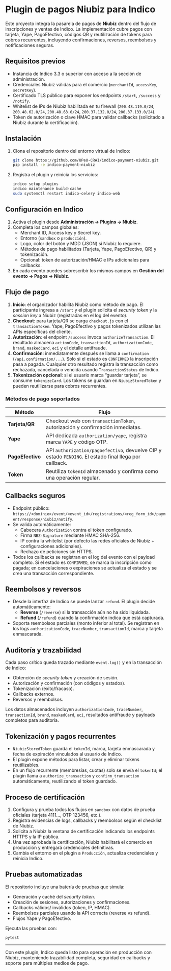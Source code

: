 # Plugin de pagos Niubiz para Indico

Este proyecto integra la pasarela de pagos de **Niubiz** dentro del flujo de inscripciones y ventas de Indico. La implementación cubre pagos con tarjeta, Yape, PagoEfectivo, códigos QR y reutilización de tokens para cobros recurrentes, incluyendo confirmaciones, reversos, reembolsos y notificaciones seguras.

## Requisitos previos

* Instancia de Indico 3.3 o superior con acceso a la sección de administración.
* Credenciales Niubiz válidas para el comercio (`merchantId`, `accessKey`, `secretKey`).
* Certificado TLS público para exponer los endpoints `/start`, `/success` y `/notify`.
* Whitelist de IPs de Niubiz habilitada en tu firewall (`200.48.119.0/24`, `200.48.62.0/24`, `200.48.63.0/24`, `200.37.132.0/24`, `200.37.133.0/24`).
* Token de autorización o clave HMAC para validar callbacks (solicitado a Niubiz durante la certificación).

## Instalación

1. Clona el repositorio dentro del entorno virtual de Indico:
   ```bash
   git clone https://github.com/UPeU-CRAI/indico-payment-niubiz.git
   pip install -e indico-payment-niubiz
   ```
2. Registra el plugin y reinicia los servicios:
   ```bash
   indico setup plugins
   indico maintenance build-cache
   sudo systemctl restart indico-celery indico-web
   ```

## Configuración en Indico

1. Activa el plugin desde **Administración → Plugins → Niubiz**.
2. Completa los campos globales:
   * Merchant ID, Access key y Secret key.
   * Entorno (`sandbox` o `producción`).
   * Logo, color del botón y MDD (JSON) si Niubiz lo requiere.
   * Métodos de pago habilitados (Tarjeta, Yape, PagoEfectivo, QR) y tokenización.
   * Opcional: token de autorización/HMAC e IPs adicionales para callbacks.
3. En cada evento puedes sobrescribir los mismos campos en **Gestión del evento → Pagos → Niubiz**.

## Flujo de pago

1. **Inicio**: el organizador habilita Niubiz como método de pago. El participante ingresa a `/start` y el plugin solicita el *security token* y la *session key* a Niubiz (registradas en el log del evento).
2. **Checkout**: para tarjeta/QR se carga `checkout.js` con el `transactionToken`. Yape, PagoEfectivo y pagos tokenizados utilizan las APIs específicas del cliente.
3. **Autorización**: el endpoint `/success` invoca `authorizeTransaction`. El resultado almacena `actionCode`, `transactionId`, `authorizationCode`, `brand`, `maskedCard`, `eci` y el detalle antifraude.
4. **Confirmación**: inmediatamente después se llama a `confirmation` (`/api.confirmation/...`). Solo si el estado es `CONFIRMED` la inscripción pasa a pagada. Cualquier otro resultado registra la transacción como rechazada, cancelada o vencida usando `TransactionStatus` de Indico.
5. **Tokenización opcional**: si el usuario marca “guardar tarjeta”, se consume `tokenizeCard`. Los tokens se guardan en `NiubizStoredToken` y pueden reutilizarse para cobros recurrentes.

### Métodos de pago soportados

| Método          | Flujo                                                                      |
|-----------------|----------------------------------------------------------------------------|
| **Tarjeta/QR**  | Checkout web con `transactionToken`, autorización y confirmación inmediatas. |
| **Yape**        | API dedicada `authorization/yape`, registra marca `YAPE` y código OTP.      |
| **PagoEfectivo**| API `authorization/pagoefectivo`, devuelve CIP y estado `PENDING`. El estado final llega por callback. |
| **Token**       | Reutiliza `tokenId` almacenado y confirma como una operación regular.       |

## Callbacks seguros

* Endpoint público: `https://<dominio>/event/<event_id>/registrations/<reg_form_id>/payment/response/niubiz/notify`.
* Se valida automáticamente:
  * Cabecera `Authorization` contra el token configurado.
  * Firma `NBZ-Signature` mediante HMAC SHA-256.
  * IP contra la whitelist (por defecto las redes oficiales de Niubiz + configuraciones adicionales).
  * Rechazo de peticiones sin HTTPS.
* Todos los callbacks se registran en el log del evento con el payload completo. Si el estado es `CONFIRMED`, se marca la inscripción como pagada; en cancelaciones o expiraciones se actualiza el estado y se crea una transacción correspondiente.

## Reembolsos y reversos

* Desde la interfaz de Indico se puede lanzar `refund`. El plugin decide automáticamente:
  * **Reverse** (`/reverse`) si la transacción aún no ha sido liquidada.
  * **Refund** (`/refund`) cuando la confirmación indica que está capturada.
* Soporta reembolsos parciales (monto inferior al total). Se registran en los logs `authorizationCode`, `traceNumber`, `transactionId`, marca y tarjeta enmascarada.

## Auditoría y trazabilidad

Cada paso crítico queda trazado mediante `event.log()` y en la transacción de Indico:

* Obtención de *security token* y creación de sesión.
* Autorización y confirmación (con códigos y estados).
* Tokenización (éxito/fracaso).
* Callbacks externos.
* Reversos y reembolsos.

Los datos almacenados incluyen `authorizationCode`, `traceNumber`, `transactionId`, `brand`, `maskedCard`, `eci`, resultados antifraude y payloads completos para auditoría.

## Tokenización y pagos recurrentes

* `NiubizStoredToken` guarda el `tokenId`, marca, tarjeta enmascarada y fecha de expiración vinculados al usuario de Indico.
* El plugin expone métodos para listar, crear y eliminar tokens reutilizables.
* En un flujo recurrente (membresías, cuotas) solo se envía el `tokenId`; el plugin llama a `authorize_transaction` y `confirm_transaction` automáticamente, reutilizando el token guardado.

## Proceso de certificación

1. Configura y prueba todos los flujos en `sandbox` con datos de prueba oficiales (tarjeta 4111..., OTP 123456, etc.).
2. Registra evidencias de logs, callbacks y reembolsos según el checklist de Niubiz.
3. Solicita a Niubiz la ventana de certificación indicando los endpoints HTTPS y la IP pública.
4. Una vez aprobada la certificación, Niubiz habilitará el comercio en producción y entregará credenciales definitivas.
5. Cambia el entorno en el plugin a `Producción`, actualiza credenciales y reinicia Indico.

## Pruebas automatizadas

El repositorio incluye una batería de pruebas que simula:

* Generación y caché del *security token*.
* Creación de sesiones, autorizaciones y confirmaciones.
* Callbacks válidos/ inválidos (token, IP, HMAC).
* Reembolsos parciales usando la API correcta (reverse vs refund).
* Flujos Yape y PagoEfectivo.

Ejecuta las pruebas con:

```bash
pytest
```

---

Con este plugin, Indico queda listo para operación en producción con Niubiz, manteniendo trazabilidad completa, seguridad en callbacks y soporte para múltiples medios de pago.
